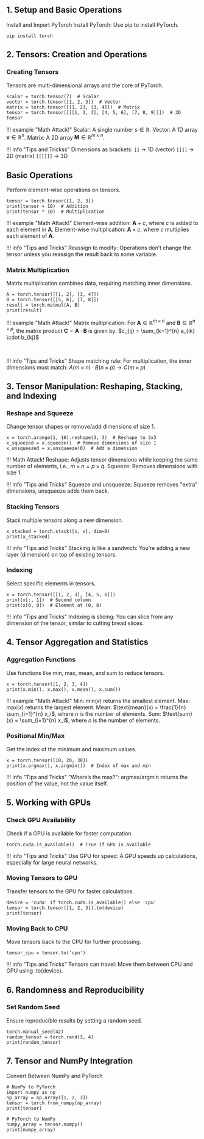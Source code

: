 ## 1. Setup and Basic Operations
Install and Import PyTorch
Install PyTorch: Use pip to install PyTorch.

```{bash}
pip install torch
```

## 2. Tensors: Creation and Operations
### Creating Tensors
Tensors are multi-dimensional arrays and the core of PyTorch.

```{python}
scalar = torch.tensor(7)  # Scalar
vector = torch.tensor([1, 2, 3])  # Vector
matrix = torch.tensor([[1, 2], [3, 4]])  # Matrix
tensor = torch.tensor([[[1, 2, 3], [4, 5, 6], [7, 8, 9]]])  # 3D Tensor
```

!!! example "Math Attack!"
    Scalar: A single number $s \in \mathbb{R}$.
    Vector: A 1D array $\mathbf{v} \in \mathbb{R}^n$.
    Matrix: A 2D array $\mathbf{M} \in \mathbb{R}^{m \times n}$.

!!! info "Tips and Trickss"
    Dimensions as brackets:
    `[]` → 1D (vector)
    `[[]]` → 2D (matrix)
    `[[[]]]` → 3D


## Basic Operations
Perform element-wise operations on tensors.

```{python}
tensor = torch.tensor([1, 2, 3])
print(tensor + 10)  # Addition
print(tensor * 10)  # Multiplication
```

!!! example "Math Attack!"
    Element-wise addition: $\mathbf{A} + c$, where $c$ is added to each element in $\mathbf{A}$.
    Element-wise multiplication: $\mathbf{A} \times c$, where $c$ multiplies each element of $\mathbf{A}$.

!!! info "Tips and Tricks"
    Reassign to modify: Operations don’t change the tensor unless you reassign the result back to some variable.


### Matrix Multiplication
Matrix multiplication combines data, requiring matching inner dimensions.

```{python}
A = torch.tensor([[1, 2], [3, 4]])
B = torch.tensor([[5, 6], [7, 8]])
result = torch.matmul(A, B)
print(result)
```

!!! example "Math Attack!"
    Matrix multiplication: For $\mathbf{A} \in \mathbb{R}^{m \times n}$ and $\mathbf{B} \in \mathbb{R}^{n \times p}$, the matrix product $\mathbf{C} = \mathbf{A} \cdot \mathbf{B}$ is given by:
    $c_{ij} = \sum_{k=1}^{n} a_{ik} \cdot b_{kj}$

​
 
!!! info "Tips and Tricks"
    Shape matching rule: For multiplication, the inner dimensions must match:
    $A(m \times n) \cdot B(n \times p) \rightarrow C(m \times p)$
    
## 3. Tensor Manipulation: Reshaping, Stacking, and Indexing
### Reshape and Squeeze
Change tensor shapes or remove/add dimensions of size 1.

```{python}
x = torch.arange(1, 10).reshape(3, 3)  # Reshape to 3x3
x_squeezed = x.squeeze()  # Remove dimensions of size 1
x_unsqueezed = x.unsqueeze(0)  # Add a dimension
```

!!! Math Attack!
    Reshape: Adjusts tensor dimensions while keeping the same number of elements, i.e., $m \times n = p \times q$.
    Squeeze: Removes dimensions with size 1.
    
!!! info "Tips and Tricks"
    Squeeze and unsqueeze: Squeeze removes "extra" dimensions, unsqueeze adds them back.

### Stacking Tensors
Stack multiple tensors along a new dimension.

```{python}
x_stacked = torch.stack([x, x], dim=0)
print(x_stacked)
```

!!! info "Tips and Tricks"
    Stacking is like a sandwich: You’re adding a new layer (dimension) on top of existing tensors.

### Indexing
Select specific elements in tensors.

```{python}
x = torch.tensor([[1, 2, 3], [4, 5, 6]])
print(x[:, 1])  # Second column
print(x[0, 0])  # Element at (0, 0)
```

!!! info "Tips and Tricks"
    Indexing is slicing: You can slice from any dimension of the tensor, similar to cutting bread slices.

## 4. Tensor Aggregation and Statistics
### Aggregation Functions
Use functions like min, max, mean, and sum to reduce tensors.

```{python}
x = torch.tensor([1, 2, 3, 4])
print(x.min(), x.max(), x.mean(), x.sum())
```

!!! example "Math Attack!"
    Min: $\text{min}(x)$ returns the smallest element.
    Max: $\text{max}(x)$ returns the largest element.
    Mean: $\text{mean}(x) = \frac{1}{n} \sum_{i=1}^{n} x_i$, where $n$ is the number of elements.
    Sum: $\text{sum}(x) = \sum_{i=1}^{n} x_i$, where $n$ is the number of elements.

### Positional Min/Max
Get the index of the minimum and maximum values.

```{python}
x = torch.tensor([10, 20, 30])
print(x.argmax(), x.argmin())  # Index of max and min
```

!!! info "Tips and Tricks"
    "Where’s the max?": argmax/argmin returns the position of the value, not the value itself.

## 5. Working with GPUs
### Check GPU Availability
Check if a GPU is available for faster computation.

```{python}
torch.cuda.is_available()  # True if GPU is available
```

!!! info "Tips and Tricks"
    Use GPU for speed: A GPU speeds up calculations, especially for large neural networks.

### Moving Tensors to GPU
Transfer tensors to the GPU for faster calculations.

```{python}
device = 'cuda' if torch.cuda.is_available() else 'cpu'
tensor = torch.tensor([1, 2, 3]).to(device)
print(tensor)
```

### Moving Back to CPU
Move tensors back to the CPU for further processing.

```{python}
tensor_cpu = tensor.to('cpu')
```

!!! info "Tips and Tricks"
    Tensors can travel: Move them between CPU and GPU using .to(device).
    
## 6. Randomness and Reproducibility
### Set Random Seed
Ensure reproducible results by setting a random seed.

```{python}
torch.manual_seed(42)
random_tensor = torch.rand(3, 4)
print(random_tensor)
```

## 7. Tensor and NumPy Integration
Convert Between NumPy and PyTorch

```{python}
# NumPy to PyTorch
import numpy as np
np_array = np.array([1, 2, 3])
tensor = torch.from_numpy(np_array)
print(tensor)
```

```{python}
# PyTorch to NumPy
numpy_array = tensor.numpy()
print(numpy_array)
```

